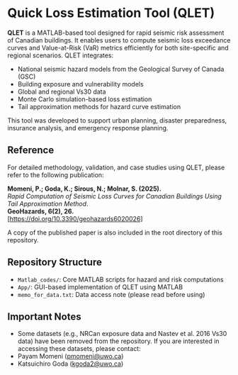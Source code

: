 # Quick Loss Estimation Tool (QLET)

**QLET** is a MATLAB-based tool designed for rapid seismic risk assessment of Canadian buildings. It enables users to compute seismic loss exceedance curves and Value-at-Risk (VaR) metrics efficiently for both site-specific and regional scenarios. QLET integrates:

- National seismic hazard models from the Geological Survey of Canada (GSC)
- Building exposure and vulnerability models
- Global and regional Vs30 data
- Monte Carlo simulation-based loss estimation
- Tail approximation methods for hazard curve estimation

This tool was developed to support urban planning, disaster preparedness, insurance analysis, and emergency response planning.

## Reference

For detailed methodology, validation, and case studies using QLET, please refer to the following publication:

**Momeni, P.; Goda, K.; Sirous, N.; Molnar, S. (2025).**  
*Rapid Computation of Seismic Loss Curves for Canadian Buildings Using Tail Approximation Method*.  
**GeoHazards, 6(2), 26.**  
[https://doi.org/10.3390/geohazards6020026]

A copy of the published paper is also included in the root directory of this repository.

## Repository Structure

- `Matlab_codes/`: Core MATLAB scripts for hazard and risk computations
- `App/`: GUI-based implementation of QLET using MATLAB
- `memo_for_data.txt`: Data access note (please read before using)

## Important Notes

- Some datasets (e.g., NRCan exposure data and Nastev et al. 2016 Vs30 data) have been removed from the repository. If you are interested in accessing these datasets, please contact:
- Payam Momeni (pmomeni@uwo.ca)
- Katsuichiro Goda (kgoda2@uwo.ca)

